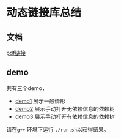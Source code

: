 # 动态链接库总结

## 文档

[pdf链接](./documentation/out/documentation.pdf)

## demo

共有三个demo， 

* [demo1](./demo1) 展示一般情形
* [demo2](./demo2) 展示手动打开无依赖信息的依赖树
* [demo3](./demo3) 展示手动打开有依赖信息的依赖树

请在`g++` 环境下运行  `./run.sh`以获得结果。